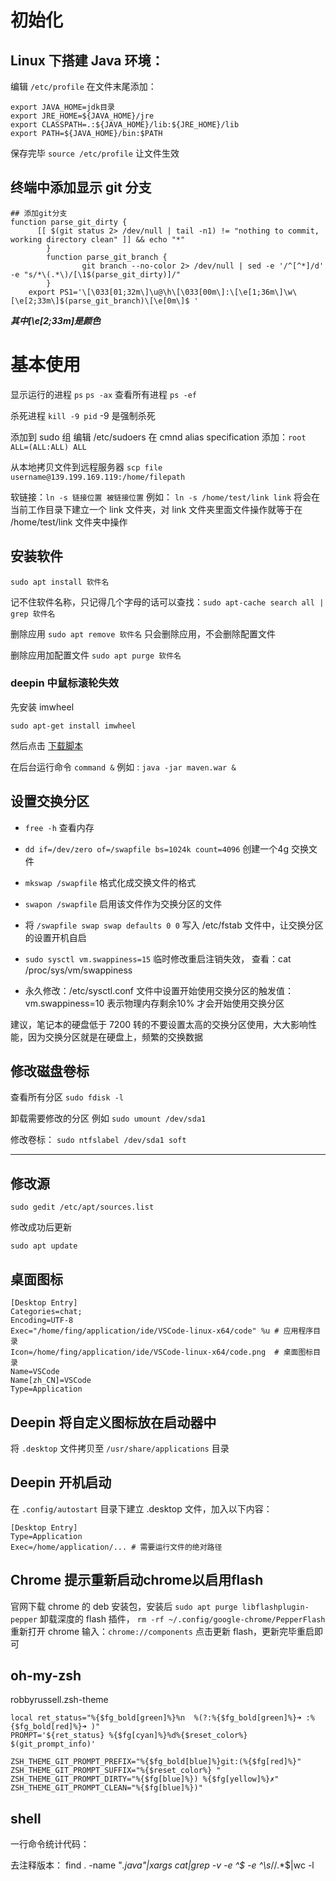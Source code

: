 # 初始化


## Linux 下搭建 Java 环境：

编辑 `/etc/profile` 在文件末尾添加：

```
export JAVA_HOME=jdk目录
export JRE_HOME=${JAVA_HOME}/jre  
export CLASSPATH=.:${JAVA_HOME}/lib:${JRE_HOME}/lib  
export PATH=${JAVA_HOME}/bin:$PATH 
```
保存完毕 `source /etc/profile` 让文件生效

## 终端中添加显示 git 分支
```
## 添加git分支
function parse_git_dirty {
	  [[ $(git status 2> /dev/null | tail -n1) != "nothing to commit, working directory clean" ]] && echo "*"
	    }
	    function parse_git_branch {
		        git branch --no-color 2> /dev/null | sed -e '/^[^*]/d' -e "s/*\(.*\)/[\1$(parse_git_dirty)]/"
		}
	export PS1='\[\033[01;32m\]\u@\h\[\033[00m\]:\[\e[1;36m\]\w\[\e[2;33m\]$(parse_git_branch)\[\e[0m\]$ '
```
***其中\[\e[2;33m\]是颜色***

# 基本使用

显示运行的进程 `ps` `ps -ax`  查看所有进程 `ps -ef`

杀死进程 `kill -9 pid` -9 是强制杀死

添加到 sudo 组 编辑 /etc/sudoers 在 cmnd alias specification 添加：`root    ALL=(ALL:ALL) ALL`

从本地拷贝文件到远程服务器 `scp file username@139.199.169.119:/home/filepath`

软链接：`ln -s 链接位置 被链接位置` 例如： `ln -s /home/test/link link` 将会在当前工作目录下建立一个 link 文件夹，对 link 文件夹里面文件操作就等于在 /home/test/link 文件夹中操作

## 安装软件

`sudo apt install 软件名`

记不住软件名称，只记得几个字母的话可以查找：`sudo apt-cache search all | grep 软件名`

删除应用 `sudo apt remove 软件名` 只会删除应用，不会删除配置文件

删除应用加配置文件 `sudo apt purge 软件名`

### deepin 中鼠标滚轮失效

先安装 imwheel

`sudo apt-get install imwheel`

然后点击 [下载脚本](http://ox6dv1vhi.bkt.clouddn.com/imwheel-script.sh)

在后台运行命令 `command &` 例如 : `java -jar maven.war &`

## 设置交换分区

* `free -h` 查看内存

* `dd if=/dev/zero of=/swapfile bs=1024k count=4096` 创建一个4g 交换文件
* `mkswap /swapfile` 格式化成交换文件的格式
* `swapon /swapfile` 启用该文件作为交换分区的文件
* 将 `/swapfile swap swap defaults 0 0` 写入 /etc/fstab 文件中，让交换分区的设置开机自启
* `sudo sysctl vm.swappiness=15` 临时修改重启注销失效， 查看：cat /proc/sys/vm/swappiness
* 永久修改：/etc/sysctl.conf 文件中设置开始使用交换分区的触发值： vm.swappiness=10 表示物理内存剩余10% 才会开始使用交换分区

建议，笔记本的硬盘低于 7200 转的不要设置太高的交换分区使用，大大影响性能，因为交换分区就是在硬盘上，频繁的交换数据

## 修改磁盘卷标

查看所有分区 `sudo fdisk -l`

卸载需要修改的分区 例如 `sudo umount /dev/sda1`

修改卷标： `sudo ntfslabel /dev/sda1 soft`

***

## 修改源

`sudo gedit /etc/apt/sources.list`

修改成功后更新

`sudo apt update`

## 桌面图标
```
[Desktop Entry]
Categories=chat;
Encoding=UTF-8
Exec="/home/fing/application/ide/VSCode-linux-x64/code" %u # 应用程序目录
Icon=/home/fing/application/ide/VSCode-linux-x64/code.png  # 桌面图标目录
Name=VSCode
Name[zh_CN]=VSCode
Type=Application
```

## Deepin 将自定义图标放在启动器中

将 `.desktop` 文件拷贝至 `/usr/share/applications` 目录

## Deepin 开机启动

在 `.config/autostart` 目录下建立 .desktop 文件，加入以下内容：
```
[Desktop Entry]
Type=Application
Exec=/home/application/... # 需要运行文件的绝对路径
```

## Chrome 提示重新启动chrome以启用flash

官网下载 chrome 的 deb 安装包，安装后 `sudo apt purge libflashplugin-pepper` 卸载深度的 flash 插件， `rm -rf ~/.config/google-chrome/PepperFlash` 重新打开 chrome 输入：`chrome://components` 点击更新 flash，更新完毕重启即可

## oh-my-zsh

robbyrussell.zsh-theme
```
local ret_status="%{$fg_bold[green]%}%n  %(?:%{$fg_bold[green]%}➜ :%{$fg_bold[red]%}➜ )"
PROMPT='${ret_status} %{$fg[cyan]%}%d%{$reset_color%} $(git_prompt_info)'

ZSH_THEME_GIT_PROMPT_PREFIX="%{$fg_bold[blue]%}git:(%{$fg[red]%}"
ZSH_THEME_GIT_PROMPT_SUFFIX="%{$reset_color%} "
ZSH_THEME_GIT_PROMPT_DIRTY="%{$fg[blue]%}) %{$fg[yellow]%}✗"
ZSH_THEME_GIT_PROMPT_CLEAN="%{$fg[blue]%})"
```


## shell

一行命令统计代码：

去注释版本：
find . -name "*.java"|xargs cat|grep -v -e ^$ -e ^\s*\/\/.*$|wc -l  

